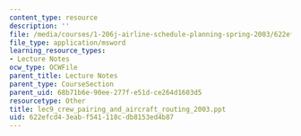 ```yaml
---
content_type: resource
description: ''
file: /media/courses/1-206j-airline-schedule-planning-spring-2003/622efcd43eabf541118cdb8153ed4b87_lec9_crew_pairing_and_aircraft_routing_2003.ppt
file_type: application/msword
learning_resource_types:
- Lecture Notes
ocw_type: OCWFile
parent_title: Lecture Notes
parent_type: CourseSection
parent_uid: 68b71b6e-90ee-277f-e51d-ce264d1603d5
resourcetype: Other
title: lec9_crew_pairing_and_aircraft_routing_2003.ppt
uid: 622efcd4-3eab-f541-118c-db8153ed4b87
---
```

